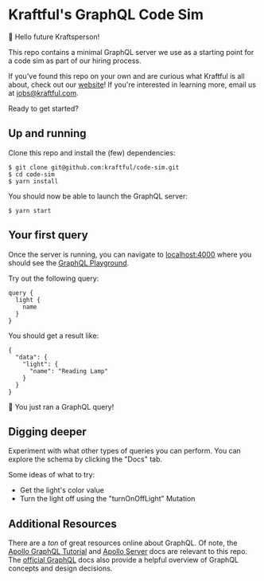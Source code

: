 # Kraftful's GraphQL Code Sim

👋 Hello future Kraftsperson!

This repo contains a minimal GraphQL server we use as a starting point for a code sim as part of our hiring process.

If you've found this repo on your own and are curious what Kraftful is all about, check out our [website](https://www.kraftful.com/)! If you're interested in learning more, email us at [jobs@kraftful.com](mailto:jobs@kraftful.com).

Ready to get started?

## Up and running

Clone this repo and install the (few) dependencies:

```
$ git clone git@github.com:kraftful/code-sim.git
$ cd code-sim
$ yarn install
```

You should now be able to launch the GraphQL server:

```
$ yarn start
```

## Your first query

Once the server is running, you can navigate to [localhost:4000](http://localhost:4000/) where you should see the [GraphQL Playground](https://www.apollographql.com/docs/apollo-server/testing/graphql-playground/).

Try out the following query:

```
query {
  light {
    name
  }
}
```

You should get a result like:

```
{
  "data": {
    "light": {
      "name": "Reading Lamp"
    }
  }
}
```

🎉 You just ran a GraphQL query!

## Digging deeper

Experiment with what other types of queries you can perform. You can explore the schema by clicking the "Docs" tab.

Some ideas of what to try:

- Get the light's color value
- Turn the light off using the "turnOnOffLight" Mutation

## Additional Resources

There are a _ton_ of great resources online about GraphQL. Of note, the [Apollo GraphQL Tutorial](https://www.apollographql.com/docs/tutorial/introduction) and [Apollo Server](https://www.apollographql.com/docs/apollo-server/) docs are relevant to this repo. The [official GraphQL](https://graphql.org/learn/) docs also provide a helpful overview of GraphQL concepts and design decisions.
